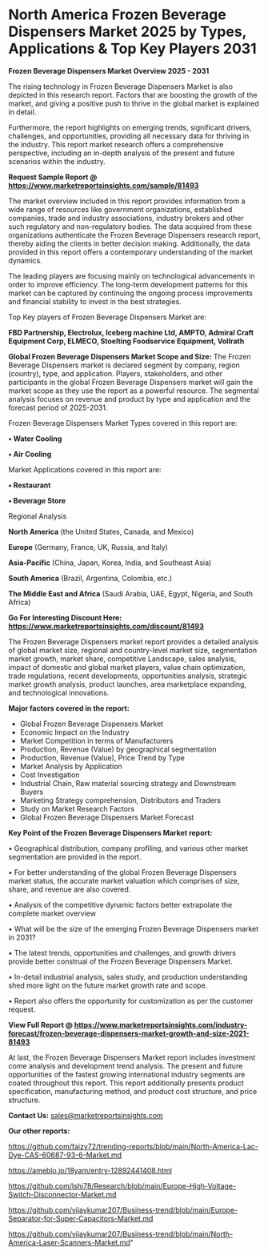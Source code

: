 # North America Frozen Beverage Dispensers Market 2025 by Types, Applications & Top Key Players 2031

<Strong> Frozen Beverage Dispensers Market Overview 2025 - 2031</strong>

The rising technology in Frozen Beverage Dispensers Market is also depicted in this research report. Factors that are boosting the growth of the market, and giving a positive push to thrive in the global market is explained in detail.

Furthermore, the report highlights on emerging trends, significant drivers, challenges, and opportunities, providing all necessary data for thriving in the industry. This report market research offers a comprehensive perspective, including an in-depth analysis of the present and future scenarios within the industry.

<strong>Request Sample Report @ <a href=https://www.marketreportsinsights.com/sample/81493>https://www.marketreportsinsights.com/sample/81493</a></strong>

The market overview included in this report provides information from a wide range of resources like government organizations, established companies, trade and industry associations, industry brokers and other such regulatory and non-regulatory bodies. The data acquired from these organizations authenticate the Frozen Beverage Dispensers research report, thereby aiding the clients in better decision making. Additionally, the data provided in this report offers a contemporary understanding of the market dynamics.

The leading players are focusing mainly on technological advancements in order to improve efficiency. The long-term development patterns for this market can be captured by continuing the ongoing process improvements and financial stability to invest in the best strategies.

Top Key players of Frozen Beverage Dispensers Market are:

<strong>FBD Partnership, Electrolux, Iceberg machine Ltd, AMPTO, Admiral Craft Equipment Corp, ELMECO, Stoelting Foodservice Equipment, Vollrath</strong>

<strong><b>Global Frozen Beverage Dispensers Market Scope and Size:</b></strong>
The Frozen Beverage Dispensers market is declared segment by company, region (country), type, and application. Players, stakeholders, and other participants in the global Frozen Beverage Dispensers market will gain the market scope as they use the report as a powerful resource. The segmental analysis focuses on revenue and product by type and application and the forecast period of 2025-2031.

Frozen Beverage Dispensers Market Types covered in this report are:

<strong>• Water Cooling

• Air Cooling</strong>

Market Applications covered in this report are:

<strong>• Restaurant

• Beverage Store</strong> 

Regional Analysis

<strong>North America</strong> (the United States, Canada, and Mexico)

<strong>Europe</strong> (Germany, France, UK, Russia, and Italy)

<strong>Asia-Pacific</strong> (China, Japan, Korea, India, and Southeast Asia)

<strong>South America</strong> (Brazil, Argentina, Colombia, etc.)

<strong>The Middle East and Africa</strong> (Saudi Arabia, UAE, Egypt, Nigeria, and South Africa)

<strong>Go For Interesting Discount Here: <a href=https://www.marketreportsinsights.com/discount/81493>https://www.marketreportsinsights.com/discount/81493</a></strong>

The Frozen Beverage Dispensers market report provides a detailed analysis of global market size, regional and country-level market size, segmentation market growth, market share, competitive Landscape, sales analysis, impact of domestic and global market players, value chain optimization, trade regulations, recent developments, opportunities analysis, strategic market growth analysis, product launches, area marketplace expanding, and technological innovations.

<strong><b>Major factors covered in the report:</b></strong>
<ul>
  <li>Global Frozen Beverage Dispensers Market </li>
  <li>Economic Impact on the Industry</li>
  <li>Market Competition in terms of Manufacturers</li>
  <li>Production, Revenue (Value) by geographical segmentation</li>
  <li>Production, Revenue (Value), Price Trend by Type</li>
  <li>Market Analysis by Application</li>
  <li>Cost Investigation</li>
  <li>Industrial Chain, Raw material sourcing strategy and Downstream Buyers</li>
  <li>Marketing Strategy comprehension, Distributors and Traders</li>
  <li>Study on Market Research Factors</li>
  <li>Global Frozen Beverage Dispensers Market Forecast</li>
</ul>

<strong><b>Key Point of the Frozen Beverage Dispensers Market report:</b></strong>

• Geographical distribution, company profiling, and various other market segmentation are provided in the report.

• For better understanding of the global Frozen Beverage Dispensers market status, the accurate market valuation which comprises of size, share, and revenue are also covered.

• Analysis of the competitive dynamic factors better extrapolate the complete market overview

• What will be the size of the emerging Frozen Beverage Dispensers market in 2031?

• The latest trends, opportunities and challenges, and growth drivers provide better construal of the Frozen Beverage Dispensers Market.

• In-detail industrial analysis, sales study, and production understanding shed more light on the future market growth rate and scope.

• Report also offers the opportunity for customization as per the customer request.

<strong><b>View Full Report @ <a href=https://www.marketreportsinsights.com/industry-forecast/frozen-beverage-dispensers-market-growth-and-size-2021-81493>https://www.marketreportsinsights.com/industry-forecast/frozen-beverage-dispensers-market-growth-and-size-2021-81493</a></b></strong>


At last, the Frozen Beverage Dispensers Market report includes investment come analysis and development trend analysis. The present and future opportunities of the fastest growing international industry segments are coated throughout this report. This report additionally presents product specification, manufacturing method, and product cost structure, and price structure.

<strong>Contact Us:</strong>
sales@marketreportsinsights.com

<strong>Our other reports:</strong>

<a href=https://github.com/faizy72/trending-reports/blob/main/North-America-Lac-Dye-CAS-60687-93-6-Market.md>https://github.com/faizy72/trending-reports/blob/main/North-America-Lac-Dye-CAS-60687-93-6-Market.md</a>

<a href=https://ameblo.jp/18yam/entry-12892441408.html>https://ameblo.jp/18yam/entry-12892441408.html</a>

<a href=https://github.com/Ishi78/Research/blob/main/Europe-High-Voltage-Switch-Disconnector-Market.md>https://github.com/Ishi78/Research/blob/main/Europe-High-Voltage-Switch-Disconnector-Market.md</a>

<a href=https://github.com/vijaykumar207/Business-trend/blob/main/Europe-Separator-for-Super-Capacitors-Market.md>https://github.com/vijaykumar207/Business-trend/blob/main/Europe-Separator-for-Super-Capacitors-Market.md</a>

<a href=https://github.com/vijaykumar207/Business-trend/blob/main/North-America-Laser-Scanners-Market.md>https://github.com/vijaykumar207/Business-trend/blob/main/North-America-Laser-Scanners-Market.md</a>"
